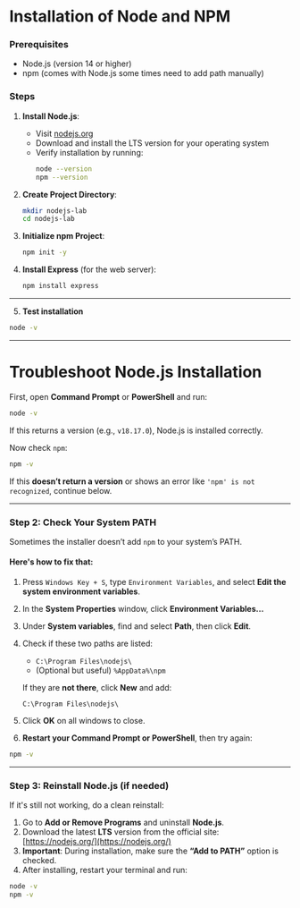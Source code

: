 

# Installation of Node and NPM

### Prerequisites
- Node.js (version 14 or higher)
- npm (comes with Node.js some times need to add path manually)

### Steps
1. **Install Node.js**:
   - Visit [nodejs.org](https://nodejs.org/)
   - Download and install the LTS version for your operating system
   - Verify installation by running:
     ```bash
     node --version
     npm --version
     ```

2. **Create Project Directory**:
   ```bash
   mkdir nodejs-lab
   cd nodejs-lab
   ```

3. **Initialize npm Project**:
   ```bash
   npm init -y
   ```

4. **Install Express** (for the web server):
   ```bash
   npm install express
   ```
---

5.  **Test installation**
   ```bash
   node -v
   ```



---

# Troubleshoot Node.js Installation

First, open **Command Prompt** or **PowerShell** and run:

```bash
node -v
```

If this returns a version (e.g., `v18.17.0`), Node.js is installed correctly.

Now check `npm`:

```bash
npm -v
```

If this **doesn’t return a version** or shows an error like `'npm' is not recognized`, continue below.

---

### Step 2: Check Your System PATH

Sometimes the installer doesn’t add `npm` to your system’s PATH.

#### Here's how to fix that:

1. Press `Windows Key + S`, type `Environment Variables`, and select **Edit the system environment variables**.

2. In the **System Properties** window, click **Environment Variables...**

3. Under **System variables**, find and select **Path**, then click **Edit**.

4. Check if these two paths are listed:

   * `C:\Program Files\nodejs\`
   * (Optional but useful) `%AppData%\npm`

   If they are **not there**, click **New** and add:

   ```
   C:\Program Files\nodejs\
   ```

5. Click **OK** on all windows to close.

6. **Restart your Command Prompt or PowerShell**, then try again:

```bash
npm -v
```

---

### Step 3: Reinstall Node.js (if needed)

If it's still not working, do a clean reinstall:

1. Go to **Add or Remove Programs** and uninstall **Node.js**.
2. Download the latest **LTS** version from the official site:
   [https://nodejs.org/](https://nodejs.org/)
3. **Important**: During installation, make sure the **“Add to PATH”** option is checked.
4. After installing, restart your terminal and run:

```bash
node -v
npm -v
```


